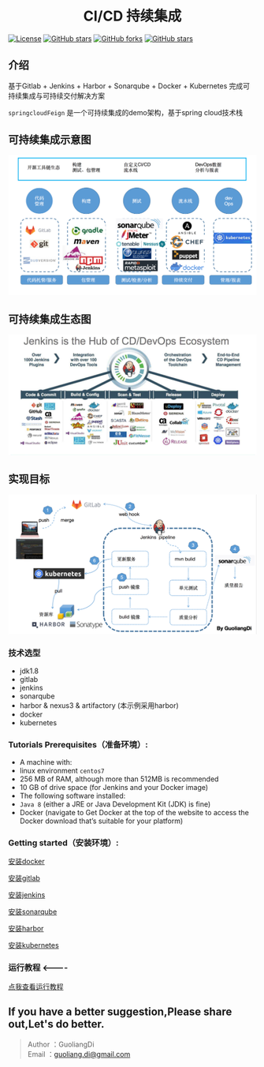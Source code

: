 <h1 align="center">CI/CD 持续集成</h1>

[![License](https://img.shields.io/badge/license-GPL-blue.svg)](LICENSE)
[![GitHub stars](https://img.shields.io/badge/follow-guoliangdi-green.svg)](https://github.com/guoliangD/springcloudFeign/)
[![GitHub forks](https://img.shields.io/github/forks/guoliangD/springcloudFeign.svg)](https://github.com/guoliangD/springcloudFeign/)
[![GitHub stars](https://img.shields.io/github/stars/guoliangD/springcloudFeign.svg)](https://github.com/guoliangD/springcloudFeign/)


## 介绍

基于Gitlab + Jenkins + Harbor + Sonarqube + Docker + Kubernetes 完成可持续集成与可持续交付解决方案

`springcloudFeign` 是一个可持续集成的demo架构，基于spring cloud技术栈


## 可持续集成示意图

![示意图](bootstrap/可持续集成示意图.png)


## 可持续集成生态图

![生态图](bootstrap/可持续集成生态图.png)


## 实现目标
![流程图](bootstrap/可持续集成流程图.png)

### 技术选型
* jdk1.8
* gitlab
* jenkins
* sonarqube
* harbor & nexus3 & artifactory (本示例采用harbor)
* docker
* kubernetes

### Tutorials Prerequisites（准备环境）:

- A machine with:
- linux environment `centos7`
- 256 MB of RAM, although more than 512MB is recommended
- 10 GB of drive space (for Jenkins and your Docker image)
- The following software installed:
- `Java 8` (either a JRE or Java Development Kit (JDK) is fine)
- Docker (navigate to Get Docker at the top of the website to access the Docker download that’s suitable for your platform)


### Getting started（安装环境）:
[安装docker](bootstrap/install-docker.md) 

[安装gitlab](bootstrap/install-gitlab.md) 

[安装jenkins](bootstrap/install-jenkins.md) 

[安装sonarqube](bootstrap/install-sonarqube.md) 

[安装harbor](bootstrap/install-harbor.md) 

[安装kubernetes](bootstrap/install-kubernetes.md) 

### 运行教程  <---- 
[点我查看运行教程](https://github.com/guoliangd/springcloudFeign/wiki)


## If you have a better suggestion,Please share out,Let's do better.
> Author ：GuoliangDi  
> Email  ：guoliang.di@gmail.com